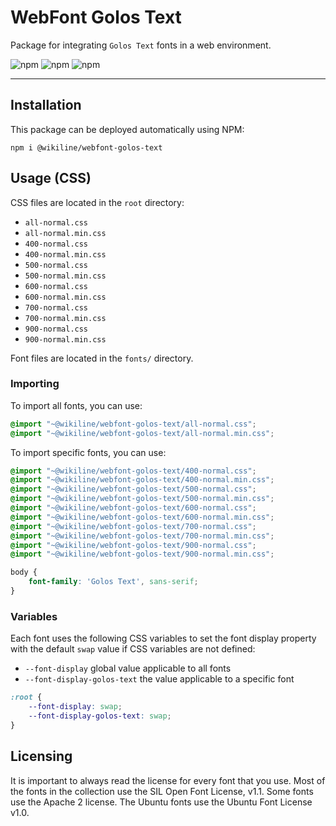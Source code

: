 # WebFont Golos Text

Package for integrating `Golos Text` fonts in a web environment.

![npm](https://img.shields.io/npm/v/@wikiline/webfont-golos-text?style=for-the-badge)
![npm](https://img.shields.io/npm/dm/@wikiline/webfont-golos-text?style=for-the-badge)
![npm](https://img.shields.io/npm/dt/@wikiline/webfont-golos-text?style=for-the-badge)
___

## Installation

This package can be deployed automatically using NPM:

```
npm i @wikiline/webfont-golos-text
 ```

## Usage (CSS)

CSS files are located in the `root` directory:

* `all-normal.css`
* `all-normal.min.css`
* `400-normal.css`
* `400-normal.min.css`
* `500-normal.css`
* `500-normal.min.css`
* `600-normal.css`
* `600-normal.min.css`
* `700-normal.css`
* `700-normal.min.css`
* `900-normal.css`
* `900-normal.min.css`

Font files are located in the `fonts/` directory.

### Importing

To import all fonts, you can use:

```css
@import "~@wikiline/webfont-golos-text/all-normal.css";
@import "~@wikiline/webfont-golos-text/all-normal.min.css";
```

To import specific fonts, you can use:

```css
@import "~@wikiline/webfont-golos-text/400-normal.css";
@import "~@wikiline/webfont-golos-text/400-normal.min.css";
@import "~@wikiline/webfont-golos-text/500-normal.css";
@import "~@wikiline/webfont-golos-text/500-normal.min.css";
@import "~@wikiline/webfont-golos-text/600-normal.css";
@import "~@wikiline/webfont-golos-text/600-normal.min.css";
@import "~@wikiline/webfont-golos-text/700-normal.css";
@import "~@wikiline/webfont-golos-text/700-normal.min.css";
@import "~@wikiline/webfont-golos-text/900-normal.css";
@import "~@wikiline/webfont-golos-text/900-normal.min.css";
```

```css
body {
    font-family: 'Golos Text', sans-serif;
}
```

### Variables

Each font uses the following CSS variables to set the font display property with the default `swap` value if CSS
variables are not defined:

* `--font-display` global value applicable to all fonts
* `--font-display-golos-text` the value applicable to a specific font

```css
:root {
    --font-display: swap;
    --font-display-golos-text: swap;
}
```

## Licensing

It is important to always read the license for every font that you use. Most of the fonts in the collection use the SIL
Open Font License, v1.1. Some fonts use the Apache 2 license. The Ubuntu fonts use the Ubuntu Font License v1.0.
